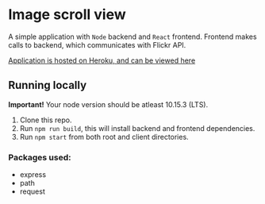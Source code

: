 # Image scroll view
A simple application with `Node` backend and `React` frontend. 
Frontend makes calls to backend, which communicates with Flickr API.

[Application is hosted on Heroku, and can be viewed here](https://image-scroll-view.herokuapp.com/)

## Running locally
**Important!** Your node version should be atleast 10.15.3 (LTS).
1) Clone this repo.
2) Run `npm run build`, this will install backend and frontend dependencies.
3) Run `npm start` from both root and client directories.

### Packages used:
 - express
 - path
 - request

